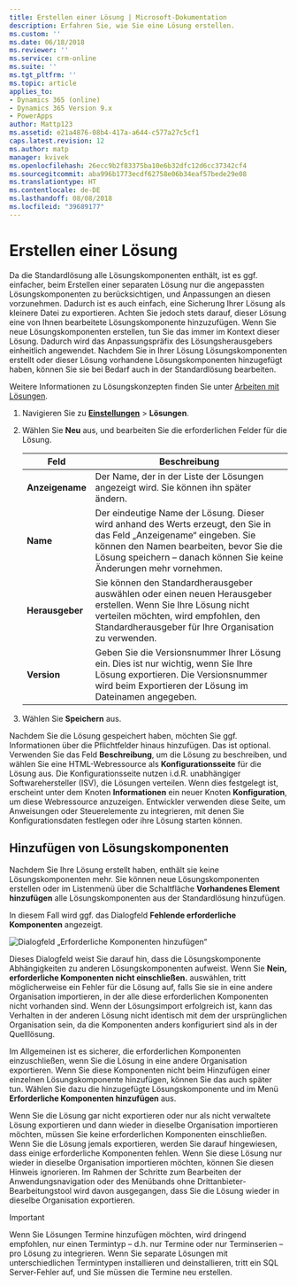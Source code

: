 ```yaml
---
title: Erstellen einer Lösung | Microsoft-Dokumentation
description: Erfahren Sie, wie Sie eine Lösung erstellen.
ms.custom: ''
ms.date: 06/18/2018
ms.reviewer: ''
ms.service: crm-online
ms.suite: ''
ms.tgt_pltfrm: ''
ms.topic: article
applies_to:
- Dynamics 365 (online)
- Dynamics 365 Version 9.x
- PowerApps
author: Mattp123
ms.assetid: e21a4876-08b4-417a-a644-c577a27c5cf1
caps.latest.revision: 12
ms.author: matp
manager: kvivek
ms.openlocfilehash: 26ecc9b2f83375ba10e6b32dfc12d6cc37342cf4
ms.sourcegitcommit: aba996b1773ecdf62758e06b34eaf57bede29e08
ms.translationtype: HT
ms.contentlocale: de-DE
ms.lasthandoff: 08/08/2018
ms.locfileid: "39689177"
---
```

# <a name="create-a-solution"></a>Erstellen einer Lösung

Da die Standardlösung alle Lösungskomponenten enthält, ist es ggf. einfacher, beim Erstellen einer separaten Lösung nur die angepassten Lösungskomponenten zu berücksichtigen, und Anpassungen an diesen vorzunehmen. Dadurch ist es auch einfach, eine Sicherung Ihrer Lösung als kleinere Datei zu exportieren. Achten Sie jedoch stets darauf, dieser Lösung eine von Ihnen bearbeitete Lösungskomponente hinzuzufügen. Wenn Sie neue Lösungskomponenten erstellen, tun Sie das immer im Kontext dieser Lösung. Dadurch wird das Anpassungspräfix des Lösungsherausgebers einheitlich angewendet. Nachdem Sie in Ihrer Lösung Lösungskomponenten erstellt oder dieser Lösung vorhandene Lösungskomponenten hinzugefügt haben, können Sie sie bei Bedarf auch in der Standardlösung bearbeiten.  
  
 Weitere Informationen zu Lösungskonzepten finden Sie unter [Arbeiten mit Lösungen](solutions-overview.md).  
  
1.  Navigieren Sie zu **[Einstellungen](../model-driven-apps/advanced-navigation.md#settings)** > **Lösungen**. 
  
2.  Wählen Sie **Neu** aus, und bearbeiten Sie die erforderlichen Felder für die Lösung.  
  
    |Feld|Beschreibung|  
    |-----------|-----------------|  
    |**Anzeigename**|Der Name, der in der Liste der Lösungen angezeigt wird. Sie können ihn später ändern.|  
    |**Name**|Der eindeutige Name der Lösung. Dieser wird anhand des Werts erzeugt, den Sie in das Feld „Anzeigename“ eingeben. Sie können den Namen bearbeiten, bevor Sie die Lösung speichern – danach können Sie keine Änderungen mehr vornehmen.|  
    |**Herausgeber**|Sie können den Standardherausgeber auswählen oder einen neuen Herausgeber erstellen. Wenn Sie Ihre Lösung nicht verteilen möchten, wird empfohlen, den Standardherausgeber für Ihre Organisation zu verwenden.|  
    |**Version**|Geben Sie die Versionsnummer Ihrer Lösung ein. Dies ist nur wichtig, wenn Sie Ihre Lösung exportieren. Die Versionsnummer wird beim Exportieren der Lösung im Dateinamen angegeben.|  
  
3.  Wählen Sie **Speichern** aus.  
  
 Nachdem Sie die Lösung gespeichert haben, möchten Sie ggf. Informationen über die Pflichtfelder hinaus hinzufügen. Das ist optional. Verwenden Sie das Feld **Beschreibung**, um die Lösung zu beschreiben, und wählen Sie eine HTML-Webressource als **Konfigurationsseite** für die Lösung aus. Die Konfigurationsseite nutzen i.d.R. unabhängiger Softwarehersteller (ISV), die Lösungen verteilen. Wenn dies festgelegt ist, erscheint unter dem Knoten **Informationen** ein neuer Knoten **Konfiguration**, um diese Webressource anzuzeigen. Entwickler verwenden diese Seite, um Anweisungen oder Steuerelemente zu integrieren, mit denen Sie Konfigurationsdaten festlegen oder ihre Lösung starten können.  
  
<a name="BKMK_AddSolutionComponents"></a>   

## <a name="add-solution-components"></a>Hinzufügen von Lösungskomponenten  
 Nachdem Sie Ihre Lösung erstellt haben, enthält sie keine Lösungskomponenten mehr. Sie können neue Lösungskomponenten erstellen oder im Listenmenü über die Schaltfläche **Vorhandenes Element hinzufügen** alle Lösungskomponenten aus der Standardlösung hinzufügen.  
  
 In diesem Fall wird ggf. das Dialogfeld **Fehlende erforderliche Komponenten** angezeigt.  
   
 ![Dialogfeld „Erforderliche Komponenten hinzufügen“](media/crm-itpro-cust-addrequiredcomponents.PNG "Dialogfeld „Erforderliche Komponenten hinzufügen“")  
  
 Dieses Dialogfeld weist Sie darauf hin, dass die Lösungskomponente Abhängigkeiten zu anderen Lösungskomponenten aufweist. Wenn Sie **Nein, erforderliche Komponenten nicht einschließen.** auswählen, tritt möglicherweise ein Fehler für die Lösung auf, falls Sie sie in eine andere Organisation importieren, in der alle diese erforderlichen Komponenten nicht vorhanden sind. Wenn der Lösungsimport erfolgreich ist, kann das Verhalten in der anderen Lösung nicht identisch mit dem der ursprünglichen Organisation sein, da die Komponenten anders konfiguriert sind als in der Quelllösung.  
  
 Im Allgemeinen ist es sicherer, die erforderlichen Komponenten einzuschließen, wenn Sie die Lösung in eine andere Organisation exportieren. Wenn Sie diese Komponenten nicht beim Hinzufügen einer einzelnen Lösungskomponente hinzufügen, können Sie das auch später tun. Wählen Sie dazu die hinzugefügte Lösungskomponente und im Menü **Erforderliche Komponenten hinzufügen** aus.  
  
 Wenn Sie die Lösung gar nicht exportieren oder nur als nicht verwaltete Lösung exportieren und dann wieder in dieselbe Organisation importieren möchten, müssen Sie keine erforderlichen Komponenten einschließen. Wenn Sie die Lösung jemals exportieren, werden Sie darauf hingewiesen, dass einige erforderliche Komponenten fehlen. Wenn Sie diese Lösung nur wieder in dieselbe Organisation importieren möchten, können Sie diesen Hinweis ignorieren. Im Rahmen der Schritte zum Bearbeiten der Anwendungsnavigation oder des Menübands ohne Drittanbieter-Bearbeitungstool wird davon ausgegangen, dass Sie die Lösung wieder in dieselbe Organisation exportieren.  

> [!IMPORTANT]
>  Wenn Sie Lösungen Termine hinzufügen möchten, wird dringend empfohlen, nur einen Termintyp – d.h. nur Termine oder nur Terminserien – pro Lösung zu integrieren. Wenn Sie separate Lösungen mit unterschiedlichen Termintypen installieren und deinstallieren, tritt ein SQL Server-Fehler auf, und Sie müssen die Termine neu erstellen. 
